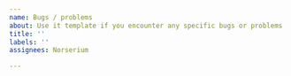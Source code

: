 ```yaml
---
name: Bugs / problems
about: Use it template if you encounter any specific bugs or problems
title: ''
labels: ''
assignees: Norserium

---
```


<!--
  Please provide a clear and concise description of what the bug is. Include
  screenshots if needed. If you have a specific problem, please provide the
  codesandbox example. Template is below.
  https://codesandbox.io/s/vue-advanced-cropper-basic-jfy5w
-->
